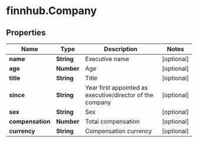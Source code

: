 # finnhub.Company

## Properties

Name | Type | Description | Notes
------------ | ------------- | ------------- | -------------
**name** | **String** | Executive name | [optional] 
**age** | **Number** | Age | [optional] 
**title** | **String** | Title | [optional] 
**since** | **String** | Year first appointed as executive/director of the company | [optional] 
**sex** | **String** | Sex | [optional] 
**compensation** | **Number** | Total compensation | [optional] 
**currency** | **String** | Compensation currency | [optional] 


